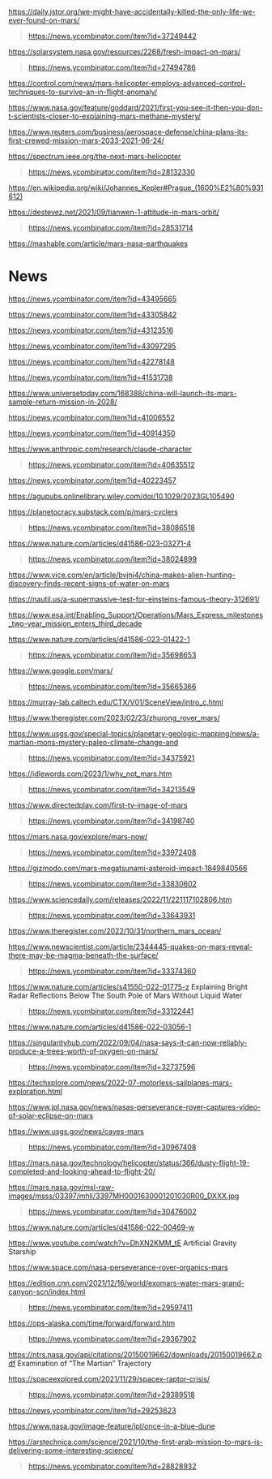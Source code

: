 https://daily.jstor.org/we-might-have-accidentally-killed-the-only-life-we-ever-found-on-mars/
> https://news.ycombinator.com/item?id=37249442

https://solarsystem.nasa.gov/resources/2268/fresh-impact-on-mars/
> https://news.ycombinator.com/item?id=27494786

https://control.com/news/mars-helicopter-employs-advanced-control-techniques-to-survive-an-in-flight-anomaly/

https://www.nasa.gov/feature/goddard/2021/first-you-see-it-then-you-don-t-scientists-closer-to-explaining-mars-methane-mystery/

https://www.reuters.com/business/aerospace-defense/china-plans-its-first-crewed-mission-mars-2033-2021-06-24/

https://spectrum.ieee.org/the-next-mars-helicopter
> https://news.ycombinator.com/item?id=28132330

https://en.wikipedia.org/wiki/Johannes_Kepler#Prague_(1600%E2%80%931612)

https://destevez.net/2021/09/tianwen-1-attitude-in-mars-orbit/
> https://news.ycombinator.com/item?id=28531714

https://mashable.com/article/mars-nasa-earthquakes

# News
https://news.ycombinator.com/item?id=43495665

https://news.ycombinator.com/item?id=43305842

https://news.ycombinator.com/item?id=43123516

https://news.ycombinator.com/item?id=43097295

https://news.ycombinator.com/item?id=42278148

https://news.ycombinator.com/item?id=41531738

https://www.universetoday.com/168388/china-will-launch-its-mars-sample-return-mission-in-2028/

https://news.ycombinator.com/item?id=41006552

https://news.ycombinator.com/item?id=40914350

https://www.anthropic.com/research/claude-character
> https://news.ycombinator.com/item?id=40635512

https://news.ycombinator.com/item?id=40223457

https://agupubs.onlinelibrary.wiley.com/doi/10.1029/2023GL105490

https://planetocracy.substack.com/p/mars-cyclers
> https://news.ycombinator.com/item?id=38086518

https://www.nature.com/articles/d41586-023-03271-4
> https://news.ycombinator.com/item?id=38024899

https://www.vice.com/en/article/bvjnj4/china-makes-alien-hunting-discovery-finds-recent-signs-of-water-on-mars

https://nautil.us/a-supermassive-test-for-einsteins-famous-theory-312691/

https://www.esa.int/Enabling_Support/Operations/Mars_Express_milestones_two-year_mission_enters_third_decade

https://www.nature.com/articles/d41586-023-01422-1
> https://news.ycombinator.com/item?id=35698653

https://www.google.com/mars/
> https://news.ycombinator.com/item?id=35665366

https://murray-lab.caltech.edu/CTX/V01/SceneView/intro_c.html

https://www.theregister.com/2023/02/23/zhurong_rover_mars/

https://www.usgs.gov/special-topics/planetary-geologic-mapping/news/a-martian-mons-mystery-paleo-climate-change-and
> https://news.ycombinator.com/item?id=34375921

https://idlewords.com/2023/1/why_not_mars.htm
> https://news.ycombinator.com/item?id=34213549

https://www.directedplay.com/first-tv-image-of-mars
> https://news.ycombinator.com/item?id=34198740

https://mars.nasa.gov/explore/mars-now/
> https://news.ycombinator.com/item?id=33972408

https://gizmodo.com/mars-megatsunami-asteroid-impact-1849840566
> https://news.ycombinator.com/item?id=33830602

https://www.sciencedaily.com/releases/2022/11/221117102806.htm
> https://news.ycombinator.com/item?id=33643931

https://www.theregister.com/2022/10/31/northern_mars_ocean/

https://www.newscientist.com/article/2344445-quakes-on-mars-reveal-there-may-be-magma-beneath-the-surface/
> https://news.ycombinator.com/item?id=33374360

https://www.nature.com/articles/s41550-022-01775-z Explaining Bright Radar Reflections Below The South Pole of Mars Without Liquid Water
> https://news.ycombinator.com/item?id=33122441

https://www.nature.com/articles/d41586-022-03056-1

https://singularityhub.com/2022/09/04/nasa-says-it-can-now-reliably-produce-a-trees-worth-of-oxygen-on-mars/
> https://news.ycombinator.com/item?id=32737596

https://techxplore.com/news/2022-07-motorless-sailplanes-mars-exploration.html

https://www.jpl.nasa.gov/news/nasas-perseverance-rover-captures-video-of-solar-eclipse-on-mars

https://www.usgs.gov/news/caves-mars
> https://news.ycombinator.com/item?id=30967408

https://mars.nasa.gov/technology/helicopter/status/366/dusty-flight-19-completed-and-looking-ahead-to-flight-20/

https://mars.nasa.gov/msl-raw-images/msss/03397/mhli/3397MH0001630001201030R00_DXXX.jpg
> https://news.ycombinator.com/item?id=30476002

https://www.nature.com/articles/d41586-022-00469-w

https://www.youtube.com/watch?v=DhXN2KMM_tE Artificial Gravity Starship

https://www.space.com/nasa-perseverance-rover-organics-mars

https://edition.cnn.com/2021/12/16/world/exomars-water-mars-grand-canyon-scn/index.html
> https://news.ycombinator.com/item?id=29597411

https://ops-alaska.com/time/forward/forward.htm
> https://news.ycombinator.com/item?id=29367902

https://ntrs.nasa.gov/api/citations/20150019662/downloads/20150019662.pdf Examination of “The Martian” Trajectory

https://spaceexplored.com/2021/11/29/spacex-raptor-crisis/
> https://news.ycombinator.com/item?id=29389518

https://news.ycombinator.com/item?id=29253623

https://www.nasa.gov/image-feature/jpl/once-in-a-blue-dune

https://arstechnica.com/science/2021/10/the-first-arab-mission-to-mars-is-delivering-some-interesting-science/
> https://news.ycombinator.com/item?id=28828932
